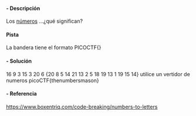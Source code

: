 #### - **Descripción** 
Los [números](https://jupiter.challenges.picoctf.org/static/f209a32253affb6f547a585649ba4fda/the_numbers.png) ...¿qué significan?
#### Pista 
La bandera tiene el formato PICOCTF{}

#### - **Solución** 
16 9 3 15 3 20 6 {20 8 5 14 21 13 2 5 18 19 13 1 19 15 14}
utilice un vertidor de numeros 
picoCTF{thenumbersmason}

#### - **Referencia** 
https://www.boxentriq.com/code-breaking/numbers-to-letters